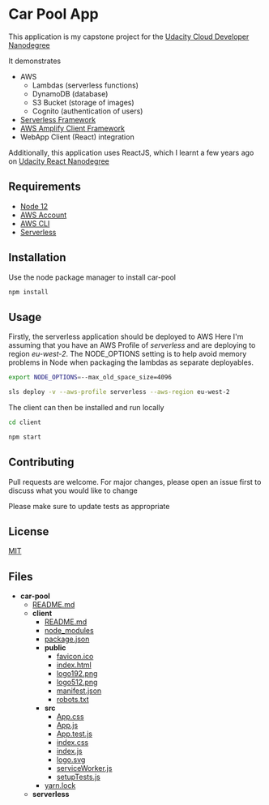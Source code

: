 # Car Pool App

This application is my capstone project for the [Udacity Cloud Developer Nanodegree](https://www.udacity.com/course/cloud-developer-nanodegree--nd9990)

It demonstrates
* AWS 
  * Lambdas (serverless functions)
  * DynamoDB (database)
  * S3 Bucket (storage of images)
  * Cognito (authentication of users)
* [Serverless Framework](https://serverless.com/)
* [AWS Amplify Client Framework](https://aws-amplify.github.io/docs/js/react)
* WebApp Client (React) integration

Additionally, this application uses ReactJS, which I learnt a few years ago on [Udacity React Nanodegree](https://www.udacity.com/course/react-nanodegree--nd019) 

## Requirements

* [Node 12](https://nodejs.org/en/)
* [AWS Account](https://portal.aws.amazon.com/gp/aws/developer/registration/index.html)
* [AWS CLI](https://aws.amazon.com/cli/)
* [Serverless](https://serverless.com/framework/docs/getting-started/)

## Installation

Use the node package manager to install car-pool

```bash
npm install
```

## Usage
Firstly, the serverless application should be deployed to AWS
Here I'm assuming that you have an AWS Profile of _serverless_ and are deploying to region _eu-west-2_. The NODE_OPTIONS setting is to help avoid memory problems in Node when packaging the lambdas as separate deployables.
```bash
export NODE_OPTIONS=--max_old_space_size=4096

sls deploy -v --aws-profile serverless --aws-region eu-west-2
```

The client can then be installed and run locally 
```bash
cd client

npm start
```

## Contributing
Pull requests are welcome. For major changes, please open an issue first to discuss what you would like to change

Please make sure to update tests as appropriate

## License
[MIT](https://choosealicense.com/licenses/mit/)

## Files
- __car\-pool__
   - [README.md](README.md)
   - __client__
     - [README.md](client/README.md)
     - [node\_modules](client/node_modules)
     - [package.json](client/package.json)
     - __public__
       - [favicon.ico](client/public/favicon.ico)
       - [index.html](client/public/index.html)
       - [logo192.png](client/public/logo192.png)
       - [logo512.png](client/public/logo512.png)
       - [manifest.json](client/public/manifest.json)
       - [robots.txt](client/public/robots.txt)
     - __src__
       - [App.css](client/src/App.css)
       - [App.js](client/src/App.js)
       - [App.test.js](client/src/App.test.js)
       - [index.css](client/src/index.css)
       - [index.js](client/src/index.js)
       - [logo.svg](client/src/logo.svg)
       - [serviceWorker.js](client/src/serviceWorker.js)
       - [setupTests.js](client/src/setupTests.js)
     - [yarn.lock](client/yarn.lock)
   - __serverless__
